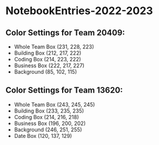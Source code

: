 # NotebookEntries-2022-2023


## Color Settings for Team 20409:
* Whole Team Box (231, 228, 223)
* Building Box (212, 217, 222)
* Coding Box (214, 223, 222)
* Business Box (222, 217, 227)
* Background (85, 102, 115)

## Color Settings for Team 13620:
* Whole Team Box (243, 245, 245)
* Building Box (233, 235, 235)
* Coding Box (214, 216, 218)
* Business Box (196, 200, 202)
* Background (246, 251, 255)
* Date Box (120, 137, 129)
